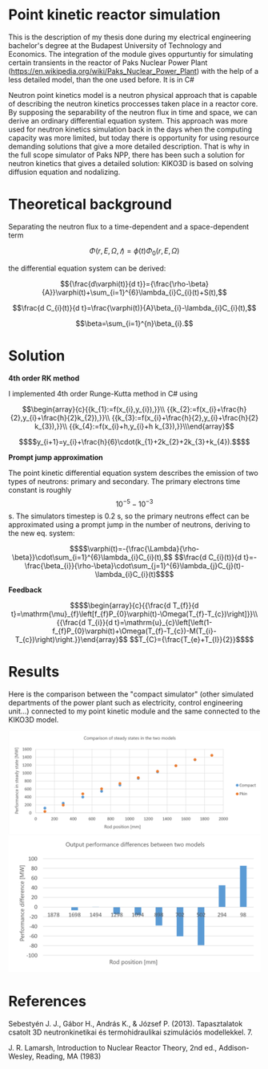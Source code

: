 # Point kinetic reactor simulation
This is the description of my thesis done during my electrical engineering bachelor's degree at the Budapest University of Technology and Economics.
The integration of the module gives oppurtuntiy for 
simulating certain transients in the reactor of Paks Nuclear Power Plant (https://en.wikipedia.org/wiki/Paks_Nuclear_Power_Plant) with the help of a less detailed model, than the one used 
before. It is in C#

Neutron point kinetics model is a neutron physical approach that is capable of describing
the neutron kinetics proccesses taken place in a reactor core. By supposing the 
separability of the neutron flux in time and space, we can derive an ordinary differential 
equation system. This approach was more used for neutron kinetics simulation back in 
the days when the computing capacity was more limited, but today there is opportunity 
for using resource demanding solutions that give a more detailed description. That is why 
in the full scope simulator of Paks NPP, there has been such a solution for neutron kinetics 
that gives a detailed solution: KIKO3D is based on solving diffusion equation and 
nodalizing.

# Theoretical background
Separating the neutron flux to a time-dependent and a space-dependent term
```math
\Phi ({r}, E, \Omega,𝑡) = \phi(t)\Phi_0({r}, E, {\Omega})
```


the differential equation system can be derived:
```math 
{\frac{d\varphi(t)}{d t}}={\frac{\rho-\beta}{A}}\varphi(t)+\sum_{i=1}^{6}\lambda_{i}C_{i}(t)+S(t),
```
```math 
\frac{d C_{i}(t)}{d t}=\frac{\varphi(t)}{A}\beta_{i}-\lambda_{i}C_{i}(t),
```
```math 
\beta=\sum_{i=1}^{n}\beta_{i}.
```
# Solution
**4th order RK method**

I implemented 4th order Runge-Kutta method in C# using 

```math
\begin{array}{c}{{k_{1}:=f(x_{i},y_{i}),}}\\  {{k_{2}:=f(x_{i}+\frac{h}{2},y_{i}+\frac{h}{2}k_{2}),}}\\ {{k_{3}:=f(x_{i}+\frac{h}{2},y_{i}+\frac{h}{2} k_{3}),}}\\ {{k_{4}:=f(x_{i}+h,y_{i}+h k_{3}),}}\\\end{array}
```
```math
$$y_{i+1}=y_{i}+\frac{h}{6}\cdot(k_{1}+2k_{2}+2k_{3}+k_{4}).$$
```
**Prompt jump approximation**

The point kinetic differential equation system describes the emission of two types of neutrons: primary and secondary. The primary electrons time constant is roughly $$10^{-5}-10^{-3}$$ s. The simulators timestep is 0.2 s, so the primary neutrons effect can be approximated using a prompt jump in the number of neutrons, deriving to the new eq. system:
```math
$$\varphi(t)=-{\frac{\Lambda}{\rho-\beta}}\cdot\sum_{i=1}^{6}\lambda_{i}C_{i}(t),$$ 
$$\frac{d C_{i}(t)}{d t}=-\frac{\beta_{i}}{\rho-\beta}\cdot\sum_{j=1}^{6}\lambda_{j}C_{j}(t)-\lambda_{i}C_{i}(t)$$
```

**Feedback**
```math
$$\begin{array}{c}{{\frac{d T_{f}}{d t}=\mathrm{\mu}_{f}\left[f_{f}P_{0}\varphi(t)-\Omega(T_{f}-T_{c})\right]}}\\ {{\frac{d T_{i}}{d t}=\mathrm{u}_{c}\left[\left(1-f_{f}P_{0}\varphi(t)+\Omega(T_{f}-T_{c})-M(T_{i}-T_{c})\right)\right.}}\end{array}$$
$$T_{C}={\frac{T_{e}+T_{l}}{2}}$$
```

# Results
Here is the comparison between the "compact simulator" (other simulated departments of the power plant such as electricity, control engineering unit...) connected to my point kinetic module and the same connected to the KIKO3D model.

![](https://github.com/virshlee/pointkin/blob/main/comp1.png)
![](https://github.com/virshlee/pointkin/blob/main/comp2.png)
# References
Sebestyén J. J., Gábor H., András K., & József P. (2013). Tapasztalatok csatolt 3D 
neutronkinetikai és termohidraulikai szimulációs modellekkel. 7.


J. R. Lamarsh, Introduction to Nuclear Reactor Theory, 2nd ed., Addison-Wesley, Reading, MA (1983)





